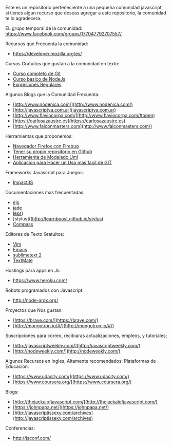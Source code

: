 Este es un repositorio perteneciente a una pequeña comunidad javascript,
si tienes algun recurso que deseas agregar a este repositorio, la comunidad te lo agradecera.

EL grupo temporal de la comunidad:
https://www.facebook.com/groups/177047792707557/

Recursos que Frecuenta la comunidad:
- https://developer.mozilla.org/es/

Cursos Gratuitos que gustan a la comunidad en texto:
- [Curso completo de Git](https://git-scm.com/book/es/v1)
- [Curso basico de NodeJs](http://www.tutorialesprogramacionya.com/javascriptya/nodejsya/index.php?inicio=0)
- [Expresiones Regulares](https://developer.mozilla.org/en-US/docs/Web/JavaScript/Guide/Regular_Expressions)

Algunos Blogs que la Comunidad Frecuenta:
- [http://www.nodenica.com/](http://www.nodenica.com/)
- [http://javascriptya.com.ar](javascriptya.com.ar)
- [http://www.flaviocorpa.com/](http://www.flaviocorpa.com/#open)
- [https://carlosazaustre.es](https://carlosazaustre.es)
- [http://www.falconmasters.com](http://www.falconmasters.com/)

Herramientas que proponemos:
- [Navegador Firefox con Firebug ](https://www.mozilla.org/es-ES/firefox/developer/)
- [Tener su propio repositorio en Github](https://github.com/)
- [Herramienta de Modelado Uml](http://staruml.io/)
- [Aplicacion para Hacer un Uso mas facil de GIT](https://www.gitkraken.com/)

Frameworks Javascript para Juegos:
- [ImpactJS](www.impactjs.com.)



Documentaciones mas frecuentadas:
- [ejs](www.embeddedjs.com)
- [jade](http://jade-lang.com/tutorial/)
- [less](http://lesscss.org))
- [stylus]((http://learnboost.github.io/stylus)
- [Compass](http://compass-style.org)

Editores de Texto Gratuitos:
- [Vim](www.vim.org)
- [Emacs](www.gnu.org/software/emacs/)
- [sublimetext 2](www.sublimetext.com)
- [TextMate](http://macromates.com)

Hostings para apps en Js:
- https://www.heroku.com/

Robots programados con Javascript:
- http://node-ardx.org/

Proyectos que Nos gustan:
- [https://brave.com/](https://brave.com/)
- [http://mongotron.io/#/](http://mongotron.io/#/)

Suscripciones para correo, recibiaras actualizaciones, empleos, y tutoriales;
- [http://javascriptweekly.com/](http://javascriptweekly.com/)
- [http://nodeweekly.com/](http://nodeweekly.com/)

Algunos Recursos en Ingles, Altamente recomendados:
Plataformas de Educacion:
- [https://www.udacity.com/](https://www.udacity.com/)
- [https://www.coursera.org/](https://www.coursera.org/)

Blogs:
- [http://thejackalofjavascript.com/](http://thejackalofjavascript.com/)
- [https://johnpapa.net/](https://johnpapa.net/)
- [http://javascriptissexy.com/archives](http://javascriptissexy.com/archives)

Conferencias:
- http://jsconf.com/
